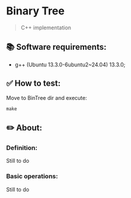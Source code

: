 # Binary Tree
  > C++ implementation

## 📚 Software requirements:
  - g++ (Ubuntu 13.3.0-6ubuntu2~24.04) 13.3.0;

## ✅ How to test:
  Move to BinTree dir and execute:
  ```
  make
  ```

## ✏️ About:
### Definition:
  Still to do
### Basic operations:
  Still to do
